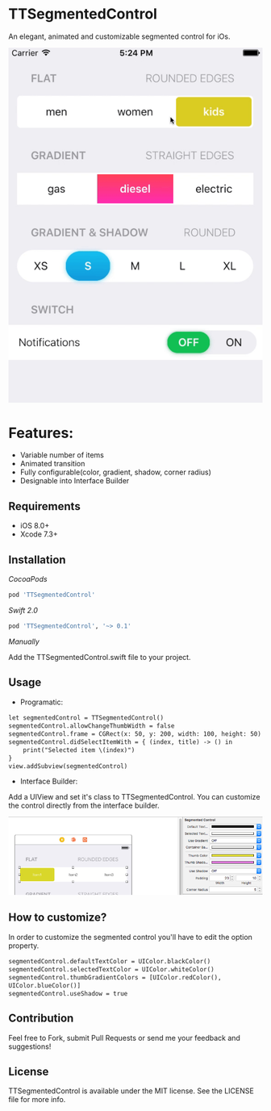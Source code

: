 # TTSegmentedControl
An elegant, animated and customizable segmented control for iOs.

![](Resources/TTSegmentedControl.gif)


# Features:
- Variable number of items 
- Animated transition
- Fully configurable(color, gradient, shadow, corner radius)
- Designable into Interface Builder

## Requirements

- iOS 8.0+
- Xcode 7.3+

## Installation

_CocoaPods_
```ruby
pod 'TTSegmentedControl'
```

_Swift 2.0_
```ruby
pod 'TTSegmentedControl', '~> 0.1'
```

_Manually_

Add the TTSegmentedControl.swift file to your project.

## Usage

- Programatic:


```
let segmentedControl = TTSegmentedControl()
segmentedControl.allowChangeThumbWidth = false
segmentedControl.frame = CGRect(x: 50, y: 200, width: 100, height: 50)
segmentedControl.didSelectItemWith = { (index, title) -> () in
    print("Selected item \(index)")
}
view.addSubview(segmentedControl)
```

- Interface Builder:

Add a UIView and set it's class to TTSegmentedControl. You can customize the control directly from the interface builder.

![](Resources/IB.png)


## How to customize?

In order to customize the segmented control you'll have to edit the option property.

```
segmentedControl.defaultTextColor = UIColor.blackColor()
segmentedControl.selectedTextColor = UIColor.whiteColor()
segmentedControl.thumbGradientColors = [UIColor.redColor(), UIColor.blueColor()]
segmentedControl.useShadow = true

```


## Contribution

Feel free to Fork, submit Pull Requests or send me your feedback and suggestions!


## License

TTSegmentedControl is available under the MIT license. See the LICENSE file for more info.